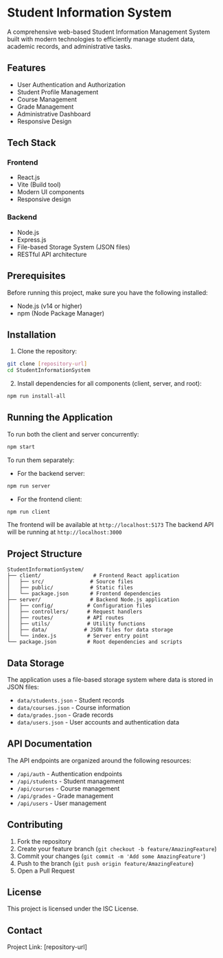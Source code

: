 # Student Information System

A comprehensive web-based Student Information Management System built with modern technologies to efficiently manage student data, academic records, and administrative tasks.

## Features

- User Authentication and Authorization
- Student Profile Management
- Course Management
- Grade Management
- Administrative Dashboard
- Responsive Design

## Tech Stack

### Frontend
- React.js
- Vite (Build tool)
- Modern UI components
- Responsive design

### Backend
- Node.js
- Express.js
- File-based Storage System (JSON files)
- RESTful API architecture

## Prerequisites

Before running this project, make sure you have the following installed:
- Node.js (v14 or higher)
- npm (Node Package Manager)

## Installation

1. Clone the repository:
```bash
git clone [repository-url]
cd StudentInformationSystem
```

2. Install dependencies for all components (client, server, and root):
```bash
npm run install-all
```

## Running the Application

To run both the client and server concurrently:
```bash
npm start
```

To run them separately:
- For the backend server:
```bash
npm run server
```

- For the frontend client:
```bash
npm run client
```

The frontend will be available at `http://localhost:5173`
The backend API will be running at `http://localhost:3000`

## Project Structure

```
StudentInformationSystem/
├── client/                 # Frontend React application
│   ├── src/               # Source files
│   ├── public/            # Static files
│   └── package.json       # Frontend dependencies
├── server/                # Backend Node.js application
│   ├── config/           # Configuration files
│   ├── controllers/      # Request handlers
│   ├── routes/           # API routes
│   ├── utils/            # Utility functions
│   ├── data/            # JSON files for data storage
│   └── index.js          # Server entry point
└── package.json          # Root dependencies and scripts
```

## Data Storage

The application uses a file-based storage system where data is stored in JSON files:
- `data/students.json` - Student records
- `data/courses.json` - Course information
- `data/grades.json` - Grade records
- `data/users.json` - User accounts and authentication data

## API Documentation

The API endpoints are organized around the following resources:
- `/api/auth` - Authentication endpoints
- `/api/students` - Student management
- `/api/courses` - Course management
- `/api/grades` - Grade management
- `/api/users` - User management

## Contributing

1. Fork the repository
2. Create your feature branch (`git checkout -b feature/AmazingFeature`)
3. Commit your changes (`git commit -m 'Add some AmazingFeature'`)
4. Push to the branch (`git push origin feature/AmazingFeature`)
5. Open a Pull Request

## License

This project is licensed under the ISC License.

## Contact

Project Link: [repository-url]